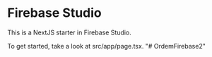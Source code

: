 # Firebase Studio

This is a NextJS starter in Firebase Studio.

To get started, take a look at src/app/page.tsx.
"# OrdemFirebase2" 
